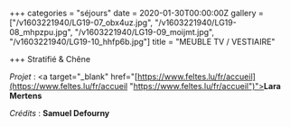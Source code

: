 +++
categories = "séjours"
date = 2020-01-30T00:00:00Z
gallery = ["/v1603221940/LG19-07_obx4uz.jpg", "/v1603221940/LG19-08_mhpzpu.jpg", "/v1603221940/LG19-09_moijmt.jpg", "/v1603221940/LG19-10_hhfp6b.jpg"]
title = "MEUBLE TV / VESTIAIRE"

+++
Stratifié & Chêne

_Projet_ : <a target="_blank" href="[https://www.feltes.lu/fr/accueil](https://www.feltes.lu/fr/accueil "https://www.feltes.lu/fr/accueil")"><strong>Lara Mertens</strong></a>

_Crédits_ : **Samuel Defourny**